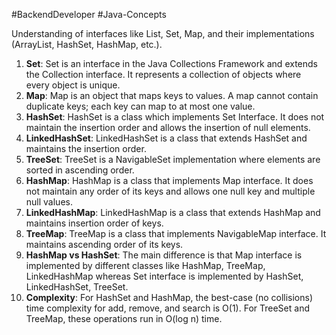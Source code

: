 #BackendDeveloper  #Java-Concepts 

Understanding of interfaces like List, Set, Map, and their implementations (ArrayList, HashSet, HashMap, etc.).

1. **Set**: Set is an interface in the Java Collections Framework and extends the Collection interface. It represents a collection of objects where every object is unique.
2. **Map**: Map is an object that maps keys to values. A map cannot contain duplicate keys; each key can map to at most one value.
1. **HashSet**: HashSet is a class which implements Set Interface. It does not maintain the insertion order and allows the insertion of null elements.
2. **LinkedHashSet**: LinkedHashSet is a class that extends HashSet and maintains the insertion order.
3. **TreeSet**: TreeSet is a NavigableSet implementation where elements are sorted in ascending order.
4. **HashMap**: HashMap is a class that implements Map interface. It does not maintain any order of its keys and allows one null key and multiple null values.
5. **LinkedHashMap**: LinkedHashMap is a class that extends HashMap and maintains insertion order of keys.
6. **TreeMap**: TreeMap is a class that implements NavigableMap interface. It maintains ascending order of its keys.
7. **HashMap vs HashSet**: The main difference is that Map interface is implemented by different classes like HashMap, TreeMap, LinkedHashMap whereas Set interface is implemented by HashSet, LinkedHashSet, TreeSet.
8. **Complexity**: For HashSet and HashMap, the best-case (no collisions) time complexity for add, remove, and search is O(1). For TreeSet and TreeMap, these operations run in O(log n) time.